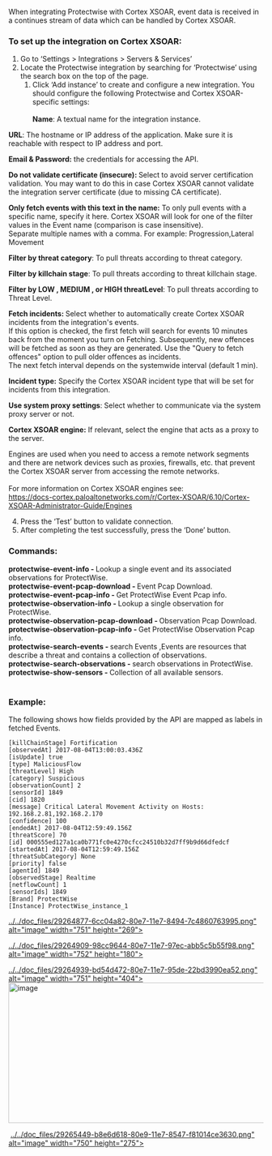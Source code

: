 <!-- HTML_DOC -->
<p>When integrating Protectwise with Cortex XSOAR, event data is received in a continues stream of data which can be handled by Cortex XSOAR.</p>
<h3>To set up the integration on Cortex XSOAR:</h3>
<ol>
<li>Go to ‘Settings &gt; Integrations &gt; Servers &amp; Services’</li>
<li>Locate the Protectwise integration by searching for ‘Protectwise’ using the search box on the top of the page.
<ol>
<li>Click ‘Add instance’ to create and configure a new integration. You should configure the following Protectwise and Cortex XSOAR-specific settings:  <br>                             <br><strong>Name</strong>: A textual name for the integration instance.</li>
</ol>
</li>
</ol>
<p class="wysiwyg-indent8"><strong>URL</strong>: The hostname or IP address of the application. Make sure it is reachable with respect to IP address and port.</p>
<p class="wysiwyg-indent8"><strong>Email &amp; Password:</strong> the credentials for accessing the API.  </p>
<p class="wysiwyg-indent8"><strong>Do not validate certificate (insecure): </strong>Select to avoid server certification validation. You may want to do this in case Cortex XSOAR cannot validate the integration server certificate (due to missing CA certificate).</p>
<p class="wysiwyg-indent8"><strong>Only fetch events with this text in the name:</strong> To only pull events with a specific name, specify it here. Cortex XSOAR will look for one of the filter values in the Event name (comparison is case insensitive). <br>Separate multiple names with a comma. For example: Progression,Lateral Movement</p>
<p class="wysiwyg-indent8"><strong>Filter by threat category</strong>: To pull threats according to threat category.</p>
<p class="wysiwyg-indent8"><strong>Filter by killchain stage</strong>: To pull threats according to threat killchain stage.</p>
<p class="wysiwyg-indent8"><strong>Filter by LOW , MEDIUM , or HIGH threatLevel</strong>: To pull threats according to Threat Level.</p>
<p class="wysiwyg-indent8"><strong>Fetch incidents: </strong>Select whether to automatically create Cortex XSOAR incidents from the integration's events. <br>If this option is checked, the first fetch will search for events 10 minutes back from the moment you turn on Fetching. Subsequently, new offences will be fetched as soon as they are generated. Use the "Query to fetch offences" option to pull older offences as incidents.<br>The next fetch interval depends on the systemwide interval (default 1 min).<strong><br></strong></p>
<p class="wysiwyg-indent8"><strong>Incident type:</strong> Specify the Cortex XSOAR incident type that will be set for incidents from this integration.</p>
<p class="wysiwyg-indent8"><strong>Use system proxy settings</strong>: Select whether to communicate via the system proxy server or not.</p>
<p class="wysiwyg-indent8"><strong>Cortex XSOAR engine:</strong> If relevant, select the engine that acts as a proxy to the server.  </p>
<p class="wysiwyg-indent8">Engines are used when you need to access a remote network segments and there are network devices such as proxies, firewalls, etc. that prevent the Cortex XSOAR server from accessing the remote networks.<br><br>For more information on Cortex XSOAR engines see:<br><a href="https://docs-cortex.paloaltonetworks.com/r/Cortex-XSOAR/6.10/Cortex-XSOAR-Administrator-Guide/Engines">https://docs-cortex.paloaltonetworks.com/r/Cortex-XSOAR/6.10/Cortex-XSOAR-Administrator-Guide/Engines</a></p>
<ol start="4">
<li>Press the ‘Test’ button to validate connection.</li>
<li>After completing the test successfully, press the ‘Done’ button.</li>
</ol>
<h3>Commands:</h3>
<div class="row top-padded">
<div class="five wide break-word column integration-command-name">
<strong>protectwise-event-info - </strong>Lookup a single event and its associated observations for ProtectWise.</div>
</div>
<div class="row top-padded">
<div class="five wide break-word column integration-command-name">
<strong>protectwise-event-pcap-download - </strong>Event Pcap Download.</div>
</div>
<div class="row top-padded">
<div class="five wide break-word column integration-command-name">
<strong>protectwise-event-pcap-info - </strong>Get ProtectWise Event Pcap info.</div>
</div>
<div class="row top-padded">
<div class="five wide break-word column integration-command-name">
<strong>protectwise-observation-info - </strong>Lookup a single observation for ProtectWise.</div>
</div>
<div class="row top-padded">
<div class="five wide break-word column integration-command-name">
<strong>protectwise-observation-pcap-download - </strong>Observation Pcap Download.</div>
</div>
<div class="row top-padded">
<div class="five wide break-word column integration-command-name">
<strong>protectwise-observation-pcap-info - </strong>Get ProtectWise Observation Pcap info.</div>
</div>
<div class="row top-padded">
<div class="five wide break-word column integration-command-name">
<strong>protectwise-search-events - </strong>search Events ,Events are resources that describe a threat and contains a collection of observations.</div>
</div>
<div class="row top-padded">
<div class="five wide break-word column integration-command-name">
<strong>protectwise-search-observations - </strong>search observations in ProtectWise.</div>
</div>
<div class="row top-padded">
<div class="five wide break-word column integration-command-name">
<strong>protectwise-show-sensors - </strong>Collection of all available sensors.</div>
<div class="ten wide break-word column integration-command-description"> </div>
</div>
<h3>Example:</h3>
<p>The following shows how fields provided by the API are mapped as labels in fetched Events.</p>
<pre><code>[killChainStage] Fortification
[observedAt] 2017-08-04T13:00:03.436Z
[isUpdate] true
[type] MaliciousFlow
[threatLevel] High
[category] Suspicious
[observationCount] 2
[sensorId] 1849
[cid] 1820
[message] Critical Lateral Movement Activity on Hosts: 192.168.2.81,192.168.2.170
[confidence] 100
[endedAt] 2017-08-04T12:59:49.156Z
[threatScore] 70
[id] 000555ed127a1ca0b771fc0e4270cfcc24510b32d7ff9b9d66dfedcf
[startedAt] 2017-08-04T12:59:49.156Z
[threatSubCategory] None
[priority] false
[agentId] 1849
[observedStage] Realtime
[netflowCount] 1
[sensorIds] 1849
[Brand] ProtectWise
[Instance] ProtectWise_instance_1
</code></pre>
<p><a href="https://user-images.githubusercontent.com/3792355/29264877-6cc04a82-80e7-11e7-8494-7c4860763995.png" target="_blank" rel="noopener noreferrer">../../doc_files/29264877-6cc04a82-80e7-11e7-8494-7c4860763995.png" alt="image" width="751" height="269"></a></p>
<p><a href="https://user-images.githubusercontent.com/3792355/29264909-98cc9644-80e7-11e7-97ec-abb5c5b55f98.png" target="_blank" rel="noopener noreferrer">../../doc_files/29264909-98cc9644-80e7-11e7-97ec-abb5c5b55f98.png" alt="image" width="752" height="180"></a></p>
<p><a href="https://user-images.githubusercontent.com/3792355/29264939-bd54d472-80e7-11e7-95de-22bd3990ea52.png" target="_blank" rel="noopener noreferrer">../../doc_files/29264939-bd54d472-80e7-11e7-95de-22bd3990ea52.png" alt="image" width="751" height="404"></a><br><a href="https://user-images.githubusercontent.com/3792355/29264957-c4ba11be-80e7-11e7-818d-e5fda28ff83c.png" target="_blank" rel="noopener noreferrer"><img src="https://user-images.githubusercontent.com/3792355/29264957-c4ba11be-80e7-11e7-818d-e5fda28ff83c.png" alt="image" width="751" height="277"></a></p>
<p> <a href="https://user-images.githubusercontent.com/3792355/29265449-b8e6d618-80e9-11e7-8547-f81014ce3630.png" target="_blank" rel="noopener noreferrer">../../doc_files/29265449-b8e6d618-80e9-11e7-8547-f81014ce3630.png" alt="image" width="750" height="275"></a></p>
<p> </p>
<p> </p>